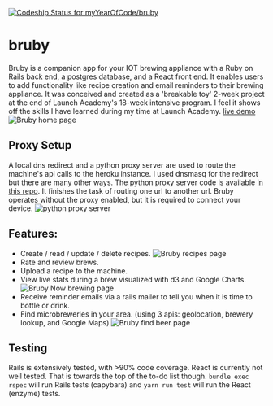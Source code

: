 [![Codeship Status for myYearOfCode/bruby](https://app.codeship.com/projects/f3629530-4797-0137-d17b-5eef5ae52f91/status?branch=master)](https://app.codeship.com/projects/337557)
# bruby
Bruby is a companion app for your IOT brewing appliance with a Ruby on Rails back end, a postgres database, and a React front end. It enables users to add functionality like recipe creation and email reminders to their brewing appliance.
It was conceived and created as a 'breakable toy' 2-week project at the end of Launch Academy's 18-week intensive program. I feel it shows off the skills I have learned during my time at Launch Academy.
[live demo](https://bruby-app.herokuapp.com/)
![Bruby home page](https://s3.amazonaws.com/bruby/github_images/Screen+Shot+2019-05-19+at+9.33.01+PM.png)
## Proxy Setup
A local dns redirect and a python proxy server are used to route the machine's api
calls to the heroku instance. I used dnsmasq for the redirect but there are many
other ways. The python proxy server code is available [in this repo](https://github.com/myYearOfCode/bruby-proxy). It finishes the task of routing one url to another url. Bruby operates without the proxy enabled, but it is required to connect your device.
![python proxy server](https://s3.amazonaws.com/bruby/github_images/Screen+Shot+2019-05-19+at+10.03.13+PM.png)

## Features:


* Create / read / update / delete recipes.
![Bruby recipes page](https://s3.amazonaws.com/bruby/github_images/Screen+Shot+2019-05-19+at+9.33.17+PM.png)
* Rate and review brews.
* Upload a recipe to the machine.
* View live stats during a brew visualized with d3 and Google Charts.
![Bruby Now brewing page](https://s3.amazonaws.com/bruby/github_images/Screen+Shot+2019-05-19+at+9.33.29+PM.png)
* Receive reminder emails via a rails mailer to tell you when it is time to bottle or drink.
* Find microbreweries in your area. (using 3 apis: geolocation, brewery lookup, and Google Maps)
![Bruby find beer page](https://s3.amazonaws.com/bruby/github_images/Screen+Shot+2019-05-19+at+9.33.42+PM.png)

## Testing
Rails is extensively tested, with >90% code coverage. React is currently not well tested. That is towards the top of the to-do list though.
`bundle exec rspec` will run Rails tests (capybara) and `yarn run test` will run the React (enzyme) tests.
